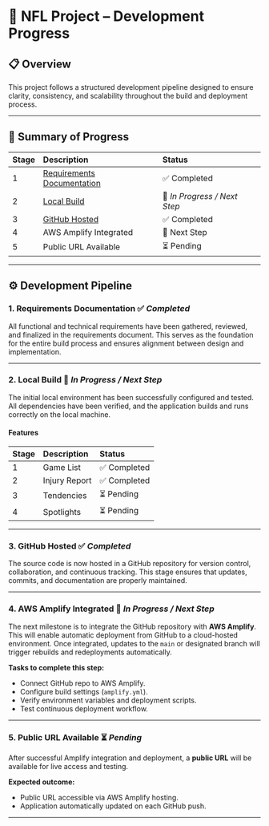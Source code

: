 # 🏈 NFL Project – Development Progress

## 📋 Overview
This project follows a structured development pipeline designed to ensure clarity, consistency, and scalability throughout the build and deployment process.

---

## 🧭 Summary of Progress

| Stage | Description | Status |
|:------|:-------------|:--------|
| 1 | [Requirements Documentation](https://github.com/wtcunningham/NFL/blob/main/app_requirements_draft_v_1.md) | ✅ Completed |
| 2 | [Local Build](http://localhost:5173/) | 🚧 *In Progress / Next Step* |
| 3 | [GitHub Hosted](https://github.com/wtcunningham/NFL) | ✅ Completed |
| 4 | AWS Amplify Integrated | 🚧 Next Step |
| 5 | Public URL Available | ⏳ Pending |

---

## ⚙️ Development Pipeline

### 1. **Requirements Documentation** ✅ *Completed*
All functional and technical requirements have been gathered, reviewed, and finalized in the requirements document.
This serves as the foundation for the entire build process and ensures alignment between design and implementation.

---

### 2. **Local Build** 🚧 *In Progress / Next Step*
The initial local environment has been successfully configured and tested.
All dependencies have been verified, and the application builds and runs correctly on the local machine.

#### **Features**
| Stage | Description | Status |
|:------|:-------------|:--------|
| 1 | Game List | ✅ Completed |
| 2 | Injury Report | ✅ Completed |
| 3 | Tendencies | ⏳ Pending |
| 4 | Spotlights | ⏳ Pending |

---

### 3. **GitHub Hosted** ✅ *Completed*
The source code is now hosted in a GitHub repository for version control, collaboration, and continuous tracking.
This stage ensures that updates, commits, and documentation are properly maintained.

---

### 4. **AWS Amplify Integrated** 🚧 *In Progress / Next Step*
The next milestone is to integrate the GitHub repository with **AWS Amplify**.
This will enable automatic deployment from GitHub to a cloud-hosted environment.
Once integrated, updates to the `main` or designated branch will trigger rebuilds and redeployments automatically.

**Tasks to complete this step:**
- Connect GitHub repo to AWS Amplify.
- Configure build settings (`amplify.yml`).
- Verify environment variables and deployment scripts.
- Test continuous deployment workflow.

---

### 5. **Public URL Available** ⏳ *Pending*
After successful Amplify integration and deployment, a **public URL** will be available for live access and testing.

**Expected outcome:**
- Public URL accessible via AWS Amplify hosting.
- Application automatically updated on each GitHub push.

---